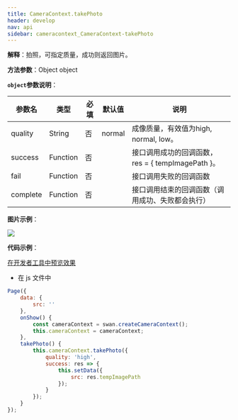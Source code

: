 ```yaml
---
title: CameraContext.takePhoto
header: develop
nav: api
sidebar: cameracontext_CameraContext-takePhoto
---
```




**解释**：拍照，可指定质量，成功则返回图片。

**方法参数**：Object object

**`object`参数说明**：

|参数名 |类型 | 必填 | 默认值|说明|
|---- | ---- | ---- |---- |---|
|quality |String  |否  | normal|成像质量，有效值为high, normal, low。|
|success| Function |   否  | |接口调用成功的回调函数，res = { tempImagePath }。|
|fail  |  Function  |  否 |  |接口调用失败的回调函数|
|complete |   Function  |  否  | |接口调用结束的回调函数（调用成功、失败都会执行）|

**图片示例**：

<div class="m-doc-custom-examples">
    <div class="m-doc-custom-examples-correct">
        <img src="https://b.bdstatic.com/miniapp/images/cameraPhoto.gif">
    </div>
    <div class="m-doc-custom-examples-correct">
        <img src=" ">
    </div>
    <div class="m-doc-custom-examples-correct">
        <img src=" ">
    </div>     
</div>

**代码示例**：
 
<a href="swanide://fragment/e0c330e454f8e09a92c2851ea5a56eb61573545400501" title="在开发者工具中预览效果" target="_self">在开发者工具中预览效果</a>

* 在 js 文件中

```javascript
Page({
    data: {
        src: ''
    },
    onShow() {
        const cameraContext = swan.createCameraContext();
        this.cameraContext = cameraContext;
    },
    takePhoto() {
        this.cameraContext.takePhoto({
            quality: 'high',
            success: res => {
                this.setData({
                    src: res.tempImagePath
                });
            }
        });
    }
});
```